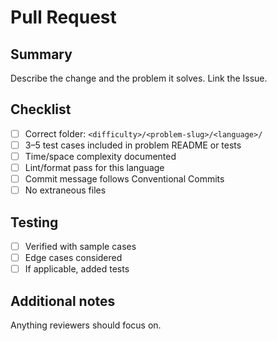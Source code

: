 # Pull Request

## Summary

Describe the change and the problem it solves. Link the Issue.

## Checklist

- [ ] Correct folder: `<difficulty>/<problem-slug>/<language>/`
- [ ] 3–5 test cases included in problem README or tests
- [ ] Time/space complexity documented
- [ ] Lint/format pass for this language
- [ ] Commit message follows Conventional Commits
- [ ] No extraneous files

## Testing

- [ ] Verified with sample cases
- [ ] Edge cases considered
- [ ] If applicable, added tests

## Additional notes

Anything reviewers should focus on.
